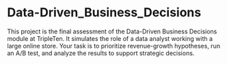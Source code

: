 # Data-Driven_Business_Decisions
This project is the final assessment of the Data-Driven Business Decisions module at TripleTen. It simulates the role of a data analyst working with a large online store. Your task is to prioritize revenue-growth hypotheses, run an A/B test, and analyze the results to support strategic decisions.
